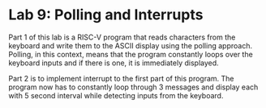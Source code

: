 # Lab 9: Polling and Interrupts
Part 1 of this lab is a RISC-V program that reads characters from the keyboard and write
them to the ASCII display using the polling approach. Polling, in this context, means 
that the program constantly loops over the keyboard inputs and if there is one, it
is immediately displayed.

Part 2 is to implement interrupt to the first part of this program. The program now
has to constantly loop through 3 messages and display each with 5 second interval
while detecting inputs from the keyboard.
